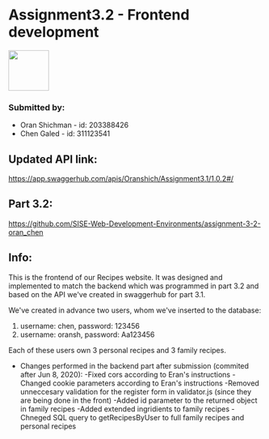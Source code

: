  # Assignment3.2 - Frontend development 
 
 <img src="https://github.com/SISE-Web-Development-Environments/assignment-3-2-oran_chen/blob/master/download.jpg" height="80">

### Submitted by:
* Oran Shichman - id: 203388426
* Chen Galed - id: 311123541

## Updated API link:
https://app.swaggerhub.com/apis/Oranshich/Assignment3.1/1.0.2#/

## Part 3.2:
https://github.com/SISE-Web-Development-Environments/assignment-3-2-oran_chen

Info:
-----
This is the frontend of our Recipes website. It was designed and implemented to match the backend which was programmed in part 3.2 and based on the API we've created in swaggerhub for part 3.1.

We've created in advance two users, whom we've inserted to the database:
1. username: chen, password: 123456
2. username: oransh, password: Aa123456

Each of these users own 3 personal recipes and 3 family recipes.


* Changes performed in the backend part after submission (commited after Jun 8, 2020):
-Fixed cors according to Eran's instructions
-Changed cookie parameters  according to Eran's instructions
-Removed unneccesary validation for the register form in validator.js (since they are being done in the front)
-Added id parameter to the returned object in family recipes
-Added extended ingridients to family recipes
-Chneged SQL query to getRecipesByUser to full family recipes and personal recipes

